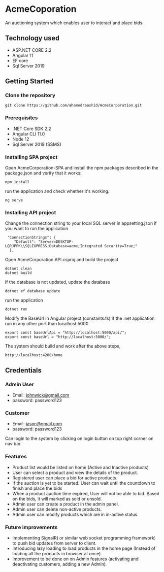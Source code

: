 # AcmeCoporation

An auctioning system which enables user to interact and place bids.

## Technology used
* ASP.NET CORE 2.2
* Angular 11
* EF core
* Sql Server 2019 

## Getting Started

### Clone the repository

```
git clone https://github.com/ahamedraashid/AcmeCorporation.git
```

### Prerequisites

* .NET Core SDK 2.2
* Angular CLI 11.0
* Node 12
* Sql Server 2019 (SSMS)

### Installing SPA project
Open AcmeCorporation-SPA and install the npm packages described in the package.json and verify that it works:
```
npm install
```
run the application and check whether it's working.
```
ng serve
```

### Installing API project
Change the connection string to your local SQL server in appsetting.json if you want to run the application

```
 "ConnectionStrings": {
    "Default": "Server=DESKTOP-LQRJPPK\\SQLEXPRESS;Database=acme;Integrated Security=True;"
  },
```

Open AcmeCorporation.API.csproj and build the project

```
dotnet clean
dotnet build
```

If the database is not updated, update the database

```
dotnet ef database update
```

run the application
```
dotnet run
```

Modify the BaseUrl in Angular project (constants.ts) if the .net application run in any other port than localhost:5000

```
export const baseUrlApi = "http://localhost:5000/api/";
export const baseUrl = "http://localhost:5000/";
```
The system should build and work after the above steps, 

```
http://localhost:4200/home
```


## Credentials

### Admin User
* Email: johnwick@gmail.com
* password: password123

### Customer
* Email: jason@gmail.com
* password: password123

Can login to the system by clicking on login button on top right corner on nav bar.

### Features

* Product list would be listed on home (Active and Inactive products)
* User can select a product and view the details of the product.
* Registered user can place a bid for active products.
* If the auction is yet to be started. User can wait until the countdown to finish and place the bids
* When a product auction time expired, User will not be able to bid. Based on the bids, It will marked as sold or unsold.
* Admin user can create a product in the admin panel.
* Admin user can delete non-active products.
* Admin user can modify products which are in in-active status

### Future improvements

* Implementing SignalR( or similar web socket programming framework) to push bid updates from server to client.
* Introducing lazy loading to load products in the home page (Instead of loading all the products in browser at once).
* Improvement to be done on on Admin features (activating and deactivating customers, adding a new Admin).
